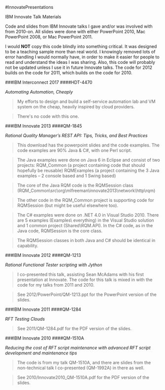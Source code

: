 #InnovatePresentations

IBM Innovate Talk Materials

Code and slides from IBM Innovate talks I gave and/or was involved with from 2010-on.
All slides were done with either PowerPoint 2010, Mac PowerPoint 2008, or Mac PowerPoint 2011.

I would **NOT** copy this code blindly into something critical.
It was designed to be a teaching sample more than real world.
I knowingly removed lots of error handling I would normally have, in order to make it easier for people to read and understand the ideas I was sharing.
Also, this code will probably not be updated unless I use it in future Innovate talks.
The code for 2012 builds on the code for 2011, which builds on the code for 2010.

###IBM Interconnect 2017
####HDT-4470

*Automating Automation, Cheaply*

>My efforts to design and build a self-service automation lab and VM system on the cheap, heavily inspired by cloud providers.

>There's no code with this one.

###IBM Innovate 2013
####QM-1845

*Rational Quality Manager’s REST API: Tips, Tricks, and Best Practices*

>This download has the powerpoint slides and the code examples. 
The code examples are 90% Java & C#, with one Perl script.

>The Java examples were done on Java 6 in Eclipse and consist of two projects:
RQM_Common (a project containing code that should hopefully be reusable)
RQMExamples (a project containing the 3 Java examples – 2 console based and 1 Swing based)

>The core of the Java RQM code is the RQMSession class (RQM_Common\src\org\mlfreeman\innovate2013\network\http\rqm)

>The other code in the RQM_Common project is supporting code for RQMSession (but might be useful elsewhere too).

>The C# examples were done on .NET 4.0 in Visual Studio 2010.
>There are 5 examples  (Examples\ everything) in the Visual Studio solution and 1 common project (Shared\RQM.API).
>In the C# code, as in the Java code, RQMSession is the core class.

>The RQMSession classes in both Java and C# should be identical in capability.

###IBM Innovate 2012 
####QM-1213

*Rational Functional Tester scripting with Jython*

>I co-presented this talk, assisting Sean McAdams with his first presentation at Innovate.
The code for this talk is mixed in with the code for my talks from 2011 and 2010.

>See 2012/PowerPoint/QM-1213.ppt for the PowerPoint version of the slides.

###IBM Innovate 2011 
####QM-1284

*RFT Testing Clouds*

>See 2011/QM-1284.pdf for the PDF version of the slides.

###IBM Innovate 2010
####QM-1510A

*Reducing the cost of RFT script maintenance with advanced RFT script development and maintenance tips*

>The code is from my talk QM-1510A, and there are slides from the non-technical talk I co-presented (QM-1992A) in there as well.

>See 2010/Innovate2010_QM-1510A.pdf for the PDF version of the slides.
